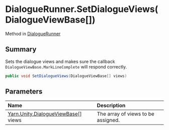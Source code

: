# DialogueRunner.SetDialogueViews(DialogueViewBase[])

Method in [DialogueRunner](api/csharp/yarn.unity.dialoguerunner.md)

## Summary


Sets the dialogue views and makes sure the callback  <code>DialogueViewBase.MarkLineComplete</code> 
will respond correctly.


```csharp
public void SetDialogueViews(DialogueViewBase[] views)
```

## Parameters

|Name|Description|
|:---|:---|
|[Yarn.Unity.DialogueViewBase\[\]](api/csharp/yarn.unity.dialogueviewbase.md) views|The array of views to be assigned.|

